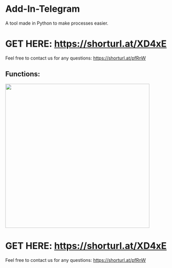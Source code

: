# Add-In-Telegram
A tool made in Python to make processes easier.

# GET HERE: https://shorturl.at/XD4xE
Feel free to contact us for any questions: https://shorturl.at/pfRnW
## Functions:
<img src='UI1.png' width='450'>

# GET HERE: https://shorturl.at/XD4xE
Feel free to contact us for any questions: https://shorturl.at/pfRnW












